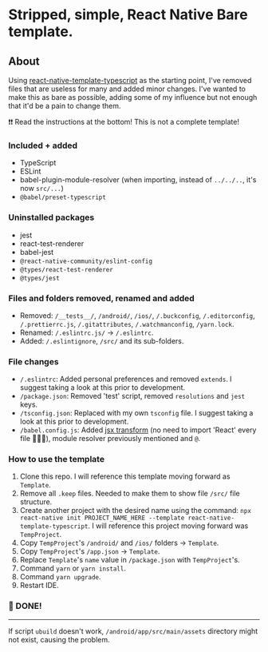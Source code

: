 # Stripped, simple, React Native Bare template.

## About
Using [react-native-template-typescript][1] as the starting point, I've removed files that are useless for many and added minor changes. I've wanted to make this as bare as possible, adding some of my influence but not enough that it'd be a pain to change them.

❗❗ Read the instructions at the bottom! This is not a complete template!

### Included + added
- TypeScript
- ESLint
- babel-plugin-module-resolver (when importing, instead of `../../..`, it's now `src/...`)
- `@babel/preset-typescript`

### Uninstalled packages
- jest
- react-test-renderer
- babel-jest
- `@react-native-community/eslint-config`
- `@types/react-test-renderer`
- `@types/jest`

### Files and folders removed, renamed and added
- Removed: `/__tests__/`, `/android/`, `/ios/`, `/.buckconfig`, `/.editorconfig`, `/.prettierrc.js`, `/.gitattributes`, `/.watchmanconfig`, `/yarn.lock`.
- Renamed: `/.eslintrc.js/` -> `/.eslintrc`.
- Added: `/.eslintignore`, `/src/` and its sub-folders.

### File changes
- `/.eslintrc`: Added personal preferences and removed `extends`. I suggest taking a look at this prior to development.
- `/package.json`: Removed 'test' script, removed `resolutions` and `jest` keys.
- `/tsconfig.json`: Replaced with my own `tsconfig` file. I suggest taking a look at this prior to development.
- `/babel.config.js`: Added [jsx transform][2] (no need to import 'React' every file 🙏🙏🙏), module resolver previously mentioned and `@`.

### How to use the template
1. Clone this repo. I will reference this template moving forward as `Template`.
2. Remove all `.keep` files. Needed to make them to show file `/src/` file structure.
3. Create another project with the desired name using the command: `npx react-native init PROJECT_NAME_HERE --template react-native-template-typescript`. I will reference this project moving forward was `TempProject`.
4. Copy `TempProject`'s `/android/` and `/ios/` folders -> `Template`.
5. Copy `TempProject`'s `/app.json` -> `Template`.
6. Replace `Template`'s `name` value in `/package.json` with `TempProject`'s.
7. Command `yarn` or `yarn install`.
8. Command `yarn upgrade`.
9. Restart IDE.

### 🎉 DONE!

<hr />

If script `ubuild` doesn't work, `/android/app/src/main/assets` directory might not exist, causing the problem.

[1]: https://github.com/react-native-community/react-native-template-typescript
[2]: https://reactjs.org/blog/2020/09/22/introducing-the-new-jsx-transform.html